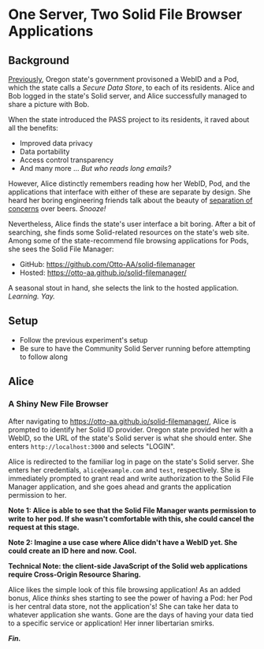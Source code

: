 # One Server, Two Solid File Browser Applications

## Background

[Previously](../01-one-server/README.md), Oregon state's government provisoned a WebID and a Pod, which the state calls a _Secure Data Store_, to each of its residents.
Alice and Bob logged in the state's Solid server,
and Alice successfully managed to share a picture with Bob.

When the state introduced the PASS project to its residents, it raved about all the benefits:

* Improved data privacy
* Data portability
* Access control transparency
* And many more ... _But who reads long emails?_

However, Alice distinctly remembers reading how her WebID, Pod, and the applications that interface with either of these are separate by design.
She heard her boring engineering friends talk about the beauty of [separation of concerns](https://en.wikipedia.org/wiki/Separation_of_concerns) over beers.
_Snooze!_

Nevertheless, Alice finds the state's user interface a bit boring.
After a bit of searching, she finds some Solid-related resources on the state's web site.
Among some of the state-recommend file browsing applications for Pods, she sees the Solid File Manager:

* GitHub: <https://github.com/Otto-AA/solid-filemanager>
* Hosted: <https://otto-aa.github.io/solid-filemanager/>

A seasonal stout in hand, she selects the link to the hosted application.
_Learning. Yay._

## Setup

* Follow the previous experiment's setup
* Be sure to have the Community Solid Server running before attempting to follow along

## Alice

### A Shiny New File Browser

After navigating to <https://otto-aa.github.io/solid-filemanager/>, Alice is prompted to identify her Solid ID provider.
Oregon state provided her with a WebID, so the URL of the state's Solid server is what she should enter.
She enters `http://localhost:3000` and selects "LOGIN".

Alice is redirected to the familiar log in page on the state's Solid server.
She enters her credentials, `alice@example.com` and `test`, respectively.
She is immediately prompted to grant read and write authorization to the Solid File Manager application,
and she goes ahead and grants the application permission to her.

**Note 1: Alice is able to see that the Solid File Manager wants permission to write to her pod. If she wasn't comfortable with this, she could cancel the request at this stage.**

**Note 2: Imagine a use case where Alice didn't have a WebID yet. She could create an ID here and now. Cool.**

**Technical Note: the client-side JavaScript of the Solid web applications require Cross-Origin Resource Sharing.**

Alice likes the simple look of this file browsing application!
As an added bonus, Alice _thinks_ shes starting to see the power of having a Pod:
her Pod is her central data store, not the application's!
She can take her data to whatever application she wants.
Gone are the days of having your data tied to a specific service or application!
Her inner libertarian smirks.

***Fin.***
